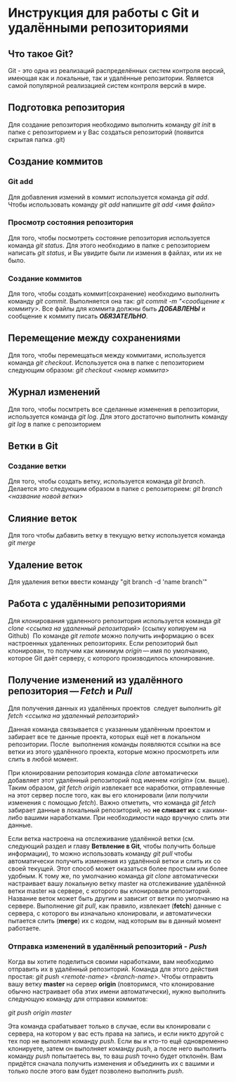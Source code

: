 # Инструкция для работы с Git и удалёнными репозиториями

## Что такое Git?
Git - это одна из реализаций распределённых систем контроля версий, имеющая как и локальные, так и удалённые репозитории. Является самой популярной реализацией систем контроля версий в мире.
## Подготовка репозитория
Для создание репозитория необходимо выполнить команду *git init*  в папке с репозиторием и у Вас создаться репозиторий (появится скрытая папка .git)

## Создание коммитов

### Git add
Для добавления измений в коммит используется команда *git add*. Чтобы использовать команду *git add* напишите *git add <имя файла>*

### Просмотр состояния репозитория
Для того, чтобы посмотреть состояние репозитория используется команда *git status*. Для этого необходимо в папке с репозиторием написать *git status*, и Вы увидите были ли измения в файлах, или их не было.

### Создание коммитов
Для того, чтобы создать коммит(сохранение) необходимо выполнить команду *git commit*. Выполняется она так: *git commit -m "<сообщение к коммиту>*. Все файлы для коммита должны быть ***ДОБАВЛЕНЫ*** и сообщение к коммиту писать ***ОБЯЗАТЕЛЬНО***.

## Перемещение между сохранениями
Для того, чтобы перемещаться между коммитами, используется команда *git checkout*. Используется она в папке с пепозиторием следующим образом: *git checkout <номер коммита>*

## Журнал изменений
Для того, чтобы посмтреть все сделанные изменения в репозитории, используется команда *git log*. Для этого достаточно выполнить команду *git log* в папке с репозиторием

## Ветки в Git

### Создание ветки

Для того, чтобы создать ветку, используется команда *git branch*. Делается это следующим образом в папке с репозиторием: *git branch <название новой ветки>*

## Слияние веток

Для того чтобы дабавить ветку в текущую ветку используется команда *git merge <name branch>*

## Удаление веток

Для удаления ветки ввести команду "git branch -d 'name branch'"

## Работа с удалёнными репозиториями

Для клонирования удаленного репозитория используется команда *git clone <ссылка на удаленный репозиторий>* (ссылку копируем на Github)
 По команде *git remote* можно получить информацию о всех настроенных удаленных репозиториях. Если репозиторий был клонирован, то получим как минимум *origin* — имя по умолчанию, которое Git даёт серверу, с которого производилось клонирование.

## Получение изменений из удалённого репозитория — *Fetch* и *Pull*

Для получения данных из удалённых проектов  следует выполнить *git fetch <ссылка на удаленный репозиторий>*

Данная команда связывается с указанным удалённым проектом и забирает все те данные проекта, которых ещё нет в локальном репозитории. После  выполнения команды появляются ссылки на все ветки из этого удалённого проекта, которые можно просмотреть или слить в любой момент.

При клонировании репозитория команда *clone* автоматически добавляет этот удалённый репозиторий под именем *«origin»* (см. выше). Таким образом, *git fetch origin* извлекает все наработки, отправленные на этот сервер после того, как вы его клонировали (или получили изменения с помощью *fetch*). Важно отметить, что команда *git fetch* забирает данные в локальный репозиторий, но __не сливает их__ с какими-либо вашими наработками. При необходимости надо вручную слить эти данные.

Если ветка настроена на отслеживание удалённой ветки (см. следующий раздел и главу __Ветвление в Git__, чтобы получить больше информации), то можно использовать команду *git pull* чтобы автоматически получить изменения из удалённой ветки и слить их со своей текущей. Этот способ может оказаться более простым или более удобным. К тому же, по умолчанию команда *git clone* автоматически настраивает вашу локальную ветку master на отслеживание удалённой ветки master на сервере, с которого вы клонировали репозиторий. Название веток может быть другим и зависит от ветки по умолчанию на сервере. Выполнение *git pull*, как правило, извлекает (__fetch__) данные с сервера, с которого вы изначально клонировали, и автоматически пытается слить (__merge__) их с кодом, над которым вы в данный момент работаете.


### Отправка изменений в удалённый репозиторий - *Push*

Когда вы хотите поделиться своими наработками, вам необходимо отправить их в удалённый репозиторий. Команда для этого действия простая: *git push* <*remote-name*> <*branch-name*>. Чтобы отправить вашу ветку __master__ на сервер __origin__ (повторимся, что клонирование обычно настраивает оба этих имени автоматически), нужно выполнить следующую команду для отправки коммитов:

*git push origin master*

Эта команда срабатывает только в случае, если вы клонировали с сервера, на котором у вас есть права на запись, и если никто другой с тех пор не выполнял команду *push*. Если вы и кто-то ещё одновременно клонируете, затем он выполняет команду *push*, а после него выполнить команду *push* попытаетесь вы, то ваш *push* точно будет отклонён. Вам придётся сначала получить изменения и объединить их с вашими и только после этого вам будет позволено выполнить *push*. 

